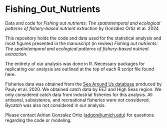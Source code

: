 # Fishing_Out_Nutrients
Data and code for *Fishing out nutrients: The spatiotemporal and ecological patterns of fishery-based nutrient extraction* by González Ortiz et al. 2024

This repository holds the code and data used for the statistical analysis and most figures presented in the manuscript (in review) *Fishing out nutrients: The spatiotemporal and ecological patterns of fishery-based nutrient extraction*.

The entirety of our analysis was done in R. Necessary packages for replicating our analysis are outlined at the top of each R script file found here.

Fisheries data was obtained from the [Sea Around Us database](https://www.seaaroundus.org/) produced by Pauly et al. 2020. We obtained catch data by EEZ and High Seas region. We only considered catch data from industrial fisheries for this analysis. All artisanal, subsistence, and recreational fisheries were not considered. Bycatch was also not considered in our analysis.

Please contact Adrian Gonzalez Ortiz (adgon@umich.edu) for questions regarding the code or modeling.
